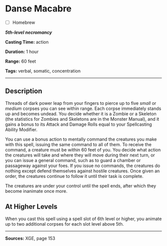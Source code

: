 # Danse Macabre

- [ ] Homebrew

***5th-level necromancy***

**Casting Time:** action

**Duration:** 1 hour

**Range:** 60 feet

**Tags:** verbal, somatic, concentration

---

## Description
Threads of dark power leap from your fingers to pierce up to five *small* or *medium* corpses you can see within range.
Each corpse immediately stands up and becomes undead.
You decide whether it is a Zombie or a Skeleton (the statistics for Zombies and Skeletons are in the Monster Manual), and it gains a bonus to its Attack and Damage Rolls equal to your Spellcasting Ability Modifier.

You can use a bonus action to mentally command the creatures you make with this spell, issuing the same command to all of them.
To receive the command, a creature must be within 60 feet of you.
You decide what action the creatures will take and where they will move during their next turn, or you can issue a general command, such as to guard a chamber or passageway against your foes.
If you issue no commands, the creatures do nothing except defend themselves against hostile creatures.
Once given an order, the creatures continue to follow it until their task is complete.

The creatures are under your control until the spell ends, after which they become inanimate once more.

## At Higher Levels
When you cast this spell using a spell slot of 6th level or higher, you animate up to two additional corpses for each slot level above 5th.

---

**Sources:** XGE, page 153
